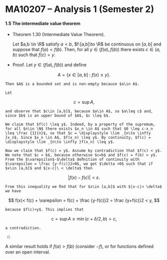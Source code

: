 MA10207 – Analysis 1 (Semester 2)
=================================

#### 1.5 The intermediate value theorem

*   Theorem 1.30 (Intermediate Value Theorem). 
    
    Let $a,b \in \R$ satisfy $a<b$, $f:[a,b]\to \R$ be continuous on $[a,b]$ and suppose that $f(a) < f(b)$. Then, for all $y \in (f(a),f(b))$ there exists $c \in (a,b)$ such that $f(c)=y$.
    

*   Proof. Let $y \in (f(a),f(b))$ and deﬁne
    
    
$$
 A = \{ x \in [a,b] \ : \ f(x) \leq y \} . 
$$

    
    Then $A$ is a bounded set and is non-empty because $a\in A$.
    
    Let
    
    
$$
 c = \sup A , 
$$

    
    and observe that $c\in [a,b]$, because $a\in A$, so $a\leq c$ and, since $b$ is an upper bound of $A$, $c \leq b$.
    
    We claim that $f(c) \leq y$. Indeed, by a property of the supremum, for all $n\in \N$ there exists $x_n \in A$ such that $0 \leq c-x_n \leq \frac {1}{n}$, so that $c = \displaystyle \lim _{n\to \infty }x_n$. Since $x_n \in A$, $f(x_n) \leq y$. By continuity, $f(c) = \displaystyle \lim _{n\to \infty }f(x_n) \leq y$.
    
    Now we claim that $f(c) = y$. Assume by contradiction that $f(c) < y$. We note that $c < b$, because otherwise $c=b$ and $f(c) = f(b) > y$. From the $\varepsilon$-$\delta$ deﬁnition of continuity with $\varepsilon = \frac {y-f(c)}2>0$, we get $\delta >0$ such that if $x\in [a,b]$ and $|x-c|\ < \delta$ then
    
    
$$
 |f(x)-f(c)| < \varepsilon . 
$$

    
    From this inequality we ﬁnd that for $x\in [a,b]$ with $|x-c|< \delta$ we have
    
    
$$
 f(x)< f(c) + \varepsilon = f(c) + \frac {y-f(c)}2 = \frac {y+f(c)}2 < y, 
$$

    
    because $f(c)<y$. This implies that
    
    
$$
 c = \sup A \geq \min (c+\delta /2,b) > c, 
$$

    
    a contradiction.
    
     □
    

A similar result holds if $f(a)>f(b)$ (consider $-f$), or for functions deﬁned over an open interval.